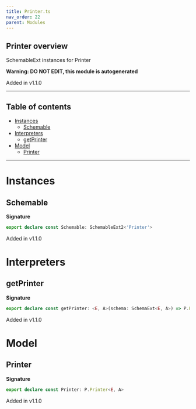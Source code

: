 ```yaml
---
title: Printer.ts
nav_order: 22
parent: Modules
---
```


## Printer overview

SchemableExt instances for Printer

**Warning: DO NOT EDIT, this module is autogenerated**

Added in v1.1.0

---

<h2 class="text-delta">Table of contents</h2>

- [Instances](#instances)
  - [Schemable](#schemable)
- [Interpreters](#interpreters)
  - [getPrinter](#getprinter)
- [Model](#model)
  - [Printer](#printer)

---

# Instances

## Schemable

**Signature**

```ts
export declare const Schemable: SchemableExt2<'Printer'>
```

Added in v1.1.0

# Interpreters

## getPrinter

**Signature**

```ts
export declare const getPrinter: <E, A>(schema: SchemaExt<E, A>) => P.Printer<E, A>
```

Added in v1.1.0

# Model

## Printer

**Signature**

```ts
export declare const Printer: P.Printer<E, A>
```

Added in v1.1.0
